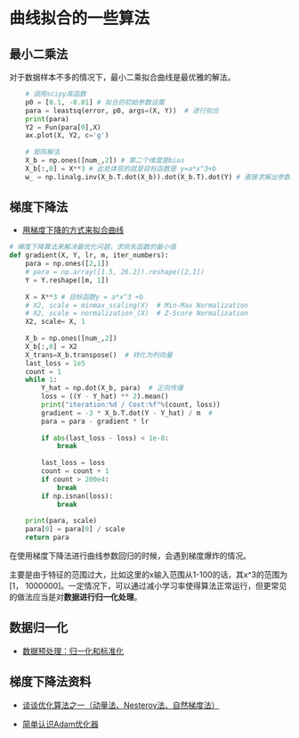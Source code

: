 # 曲线拟合的一些算法

## 最小二乘法

对于数据样本不多的情况下，最小二乘拟合曲线是最优雅的解法。

```PYTHON
    # 调用scipy库函数
    p0 = [0.1, -0.01] # 拟合的初始参数设置
    para = leastsq(error, p0, args=(X, Y))  # 进行拟合
    print(para)
    Y2 = Fun(para[0],X) 
    ax.plot(X, Y2, c='g') 
    
    # 矩阵解法
    X_b = np.ones([num_,2]) # 第二个维度是bias
    X_b[:,0] = X**3 # 此处体现的就是目标函数是 y=a*x^3+b
    w_ = np.linalg.inv(X_b.T.dot(X_b)).dot(X_b.T).dot(Y) # 直接求解出参数
```

## 梯度下降法

- [用梯度下降的方式来拟合曲线](https://blog.csdn.net/qq_40622955/article/details/129911670)

```python
# 梯度下降算法来解决最优化问题，求损失函数的最小值
def gradient(X, Y, lr, m, iter_numbers):
    para = np.ones([2,1])
    # para = np.array([1.5, 26.2]).reshape([2,1])
    Y = Y.reshape([m, 1])
       
    X = X**3 # 目标函数y = a*x^3 +b
    # X2, scale = minmax_scaling(X)  # Min-Max Normalization
    # X2, scale = normalization_(X)  # Z-Score Normalization
    X2, scale= X, 1
    
    X_b = np.ones([num_,2]) 
    X_b[:,0] = X2
    X_trans=X_b.transpose()  # 转化为列向量
    last_loss = 1e5
    count = 1
    while 1:          
        Y_hat = np.dot(X_b, para)  # 正向传播
        loss = ((Y - Y_hat) ** 2).mean()
        print("iteration:%d / Cost:%f"%(count, loss)) 
        gradient = -3 * X_b.T.dot(Y - Y_hat) / m  # 
        para = para - gradient * lr
        
        if abs(last_loss - loss) < 1e-8:
            break
        
        last_loss = loss
        count = count + 1
        if count > 200e4:
            break
        if np.isnan(loss):
            break
        
    print(para, scale)   
    para[0] = para[0] / scale
    return para
```

在使用梯度下降法进行曲线参数回归的时候，会遇到梯度爆炸的情况。

主要是由于特征的范围过大，比如这里的x输入范围从1-100的话，其x^3的范围为[1， 1000000]。一定情况下，可以通过减小学习率使得算法正常运行，但更常见的做法应当是对**数据进行归一化处理**。


## 数据归一化

- [数据预处理：归一化和标准化](https://zhuanlan.zhihu.com/p/296252799)

## 梯度下降法资料

- [谈谈优化算法之一（动量法、Nesterov法、自然梯度法）](https://zhuanlan.zhihu.com/p/60088231)
  
- [简单认识Adam优化器](https://zhuanlan.zhihu.com/p/32698042)
